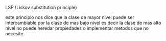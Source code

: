 LSP (Liskov substitution principle)

este principio nos dice que la clase de mayor nivel puede ser intercambiable por la clase de mas bajo nivel es decir la clase de mas alto nivel no puede heredar propiedades o implementar metodos que no necesite


